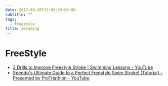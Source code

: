 ```yaml
---
date: 2017-08-20T23:02:28+08:00
subtitle: ""
tags:
  - freestyle
title: swimming
---
```


# FreeStyle

- [3 Drills to Improve Freestyle Stroke | Swimming Lessons - YouTube](https://www.youtube.com/watch?v=1WciZerjGoU)
- [Speedo's Ultimate Guide to a Perfect Freestyle Swim Stroke! (Tutorial) - Presented by ProTriathlon - YouTube](https://www.youtube.com/watch?v=4E9O2Iz4WwE)
